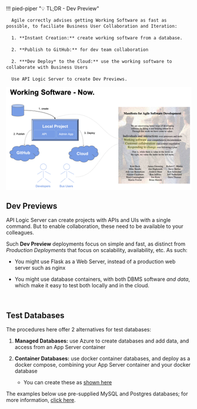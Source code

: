 !!! pied-piper ":bulb: TL;DR - Dev Preview"

      Agile correctly advises getting Working Software as fast as possible, to faciliate Business User Collaboration and Iteration:

      1. **Instant Creation:** create working software from a database.

      2. **Publish to GitHub:** for dev team collaboration

      2. ***Dev Deploy* to the Cloud:** use the working software to collaborate with Business Users

      Use API Logic Server to create Dev Previews.

![Behave Summary](images/devops/working-software-now.png)

## Dev Previews

API Logic Server can create projects with APIs and UIs with a single command.  But to enable collaboration, these need to be available to your colleagues.

Such **Dev Preview** deployments focus on simple and fast, as distinct from *Production Deployments* that focus on scalability, availability, etc.  As such:

* You might use Flask as a Web Server, instead of a production web server such as nginx

* You might use database containers, with both DBMS software *and data*, which make it easy to test both locally and in the cloud.

&nbsp;

## Test Databases

The procedures here offer 2 alternatives for test databases:

1. **Managed Databases:** use Azure to create databases and add data, and access from an App Server container

2. **Container Databases:** use docker container databases, and deploy as a docker compose, combining your App Server container and your docker database

   * You can create these as [shown here](../Database-docker#create-your-own-db-image)

The examples below use pre-supplied MySQL and Postgres databases; for more information, [click here](../Database-docker).
